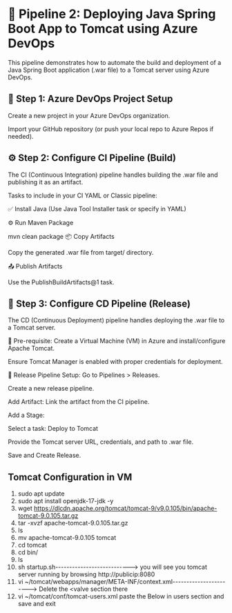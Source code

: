# 🚀 Pipeline 2: Deploying Java Spring Boot App to Tomcat using Azure DevOps
This pipeline demonstrates how to automate the build and deployment of a Java Spring Boot application (.war file) to a Tomcat server using Azure DevOps.

## 📁 Step 1: Azure DevOps Project Setup
Create a new project in your Azure DevOps organization.

Import your GitHub repository (or push your local repo to Azure Repos if needed).

## ⚙️ Step 2: Configure CI Pipeline (Build)
The CI (Continuous Integration) pipeline handles building the .war file and publishing it as an artifact.

Tasks to include in your CI YAML or Classic pipeline:

✅ Install Java (Use Java Tool Installer task or specify in YAML)

⚙️ Run Maven Package

mvn clean package
📦 Copy Artifacts

Copy the generated .war file from target/ directory.

📤 Publish Artifacts

Use the PublishBuildArtifacts@1 task.

## 🚀 Step 3: Configure CD Pipeline (Release)
The CD (Continuous Deployment) pipeline handles deploying the .war file to a Tomcat server.

🔧 Pre-requisite:
Create a Virtual Machine (VM) in Azure and install/configure Apache Tomcat.

Ensure Tomcat Manager is enabled with proper credentials for deployment.

🎯 Release Pipeline Setup:
Go to Pipelines > Releases.

Create a new release pipeline.

Add Artifact: Link the artifact from the CI pipeline.

Add a Stage:

Select a task: Deploy to Tomcat

Provide the Tomcat server URL, credentials, and path to .war file.

Save and Create Release.

## Tomcat Configuration in VM
1. sudo apt update
2. sudo apt install openjdk-17-jdk -y
3. wget https://dlcdn.apache.org/tomcat/tomcat-9/v9.0.105/bin/apache-tomcat-9.0.105.tar.gz
4. tar -xvzf apache-tomcat-9.0.105.tar.gz
5. ls
6. mv apache-tomcat-9.0.105 tomcat
7. cd tomcat
8. cd bin/
9. ls
10. sh startup.sh---------------------------> you will see you tomcat server running by browsing http://publicip:8080
11. vi ~/tomcat/webapps/manager/META-INF/context.xml-----------------------> Delete the <valve section there 
12. vi ~/tomcat/conf/tomcat-users.xml paste the Below in users section and save and exit
